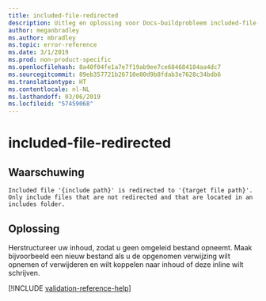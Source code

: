 ```yaml
---
title: included-file-redirected
description: Uitleg en oplossing voor Docs-buildprobleem included-file-redirected
author: meganbradley
ms.author: mbradley
ms.topic: error-reference
ms.date: 3/1/2019
ms.prod: non-product-specific
ms.openlocfilehash: 8a40f04fe1a7e7f19ab9ee7ce684684184aa4dc7
ms.sourcegitcommit: 89eb357721b26710e00d9b8fdab3e7628c34bdb6
ms.translationtype: HT
ms.contentlocale: nl-NL
ms.lasthandoff: 03/06/2019
ms.locfileid: "57459068"
---
```

# <a name="included-file-redirected"></a>included-file-redirected

## <a name="warning"></a>Waarschuwing

`Included file '{include path}' is redirected to '{target file path}'. Only include files that are not redirected and that are located in an includes folder.`

## <a name="resolution"></a>Oplossing

Herstructureer uw inhoud, zodat u geen omgeleid bestand opneemt. Maak bijvoorbeeld een nieuw bestand als u de opgenomen verwijzing wilt opnemen of verwijderen en wilt koppelen naar inhoud of deze inline wilt schrijven.

<!--make sure to add this file to your includes folder and verify the path-->
[!INCLUDE [validation-reference-help](includes/validation-reference-help.md)]
